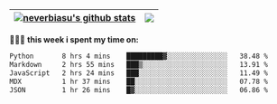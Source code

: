 | <a href="https://github.com/neverbiasu"><img align="center" src="https://github-readme-stats.vercel.app/api?username=neverbiasu&theme=catppuccin_mocha&show_icons=true&hide_border=true&count_private=true" alt="neverbiasu's github stats" /></a> | <a href="https://github.com/neverbiasu"><img align="center" src="https://github-readme-stats.vercel.app/api/top-langs/?username=neverbiasu&theme=catppuccin_mocha&show_icons=true&hide_border=true&layout=compact" /></a> |
| ------------- | ------------- |

👨🏾‍💻 **this week i spent my time on:**
<!--START_SECTION:waka-->

```txt
Python       8 hrs 4 mins    █████████▓░░░░░░░░░░░░░░░   38.48 %
Markdown     2 hrs 55 mins   ███▒░░░░░░░░░░░░░░░░░░░░░   13.91 %
JavaScript   2 hrs 24 mins   ███░░░░░░░░░░░░░░░░░░░░░░   11.49 %
MDX          1 hr 37 mins    ██░░░░░░░░░░░░░░░░░░░░░░░   07.78 %
JSON         1 hr 26 mins    █▓░░░░░░░░░░░░░░░░░░░░░░░   06.86 %
```

<!--END_SECTION:waka-->
